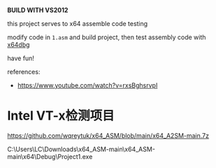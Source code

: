 **BUILD WITH VS2012**



this project serves to x64 assemble code testing



modify code in `1.asm` and build project, then test assembly code with [x64dbg](https://x64dbg.com/)



have fun!

references:
 - https://www.youtube.com/watch?v=rxsBghsrvpI


# Intel  VT-x检测项目


https://github.com/wqreytuk/x64_ASM/blob/main/x64_A2SM-main.7z


C:\Users\LC\Downloads\x64_ASM-main\x64_ASM-main\x64\Debug\Project1.exe
